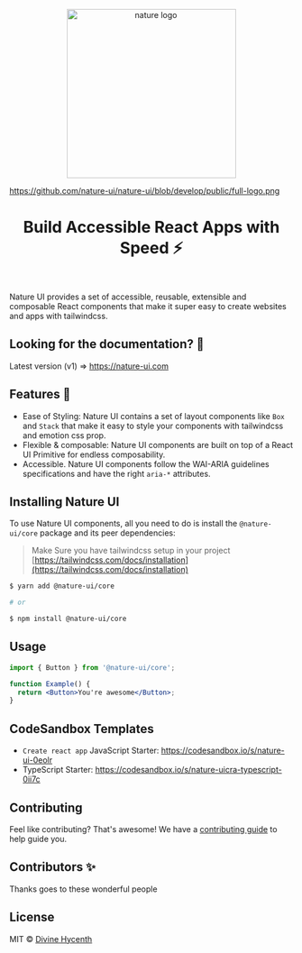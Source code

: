 <p align="center">
  <a href="https://github.com/nature-ui/nature-ui">
    <img src="https://github.com/nature-ui/nature-ui/blob/develop/public/full-logo.png?raw=true" alt="nature logo" width="300" />
  </a>
</p>

<https://github.com/nature-ui/nature-ui/blob/develop/public/full-logo.png>

<h1 align="center">Build Accessible React Apps with Speed ⚡️</h1>

<br>
<!-- 
<p align="center">
  <img alt="Bundle Size" src="https://badgen.net/bundlephobia/minzip/@chakra-ui/react"/>
  <img alt="Language grade: JavaScript" src="https://img.shields.io/lgtm/grade/javascript/g/chakra-ui/chakra-ui.svg?logo=lgtm&logoWidth=18"/>
  <img alt="MIT License" src="https://img.shields.io/github/license/chakra-ui/chakra-ui"/>
  <img alt="NPM Downloads" src="https://img.shields.io/npm/dm/@chakra-ui/react.svg?style=flat"/>
  <img alt="Github Stars" src="https://badgen.net/github/stars/chakra-ui/chakra-ui" />
  <a href="https://discord.gg/yxpPm4q">
    <img alt="Discord" src="https://img.shields.io/discord/660863154703695893.svg?label=&logo=discord&logoColor=ffffff&color=7389D8&labelColor=6A7EC2" />
  </a>
</p>
<br /> -->

Nature UI provides a set of accessible, reusable, extensible and composable
React components that make it super easy to create websites and apps with
tailwindcss.

## Looking for the documentation? 📝

Latest version (v1) => <https://nature-ui.com>

## Features 🚀

- Ease of Styling: Nature UI contains a set of layout components like `Box` and
  `Stack` that make it easy to style your components with tailwindcss and
  emotion css prop.
- Flexible & composable: Nature UI components are built on top of a React UI
  Primitive for endless composability.
- Accessible. Nature UI components follow the WAI-ARIA guidelines specifications
  and have the right `aria-*` attributes.

## Installing Nature UI

To use Nature UI components, all you need to do is install the `@nature-ui/core`
package and its peer dependencies:

> Make Sure you have tailwindcss setup in your project
> [https://tailwindcss.com/docs/installation](https://tailwindcss.com/docs/installation)

```sh
$ yarn add @nature-ui/core

# or

$ npm install @nature-ui/core
```

## Usage

```jsx
import { Button } from '@nature-ui/core';

function Example() {
  return <Button>You're awesome</Button>;
}
```

## CodeSandbox Templates

- `Create react app` JavaScript Starter:
  <https://codesandbox.io/s/nature-ui-0eolr>
- TypeScript Starter: <https://codesandbox.io/s/nature-uicra-typescript-0ii7c>

## Contributing

Feel like contributing? That's awesome! We have a
[contributing guide](./CONTRIBUTING.md) to help guide you.

## Contributors ✨

Thanks goes to these wonderful people

## License

MIT © [Divine Hycenth](https://github.com/dnature)
